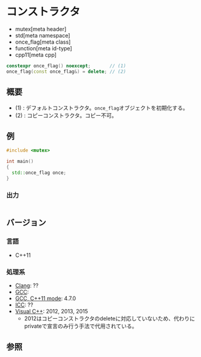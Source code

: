 # コンストラクタ
* mutex[meta header]
* std[meta namespace]
* once_flag[meta class]
* function[meta id-type]
* cpp11[meta cpp]

```cpp
constexpr once_flag() noexcept;       // (1)
once_flag(const once_flag&) = delete; // (2)
```

## 概要
- (1) : デフォルトコンストラクタ。`once_flag`オブジェクトを初期化する。
- (2) : コピーコンストラクタ。コピー不可。


## 例
```cpp example
#include <mutex>

int main()
{
  std::once_flag once;
}
```

### 出力
```
```

## バージョン
### 言語
- C++11

### 処理系
- [Clang](/implementation.md#clang): ??
- [GCC](/implementation.md#gcc): 
- [GCC, C++11 mode](/implementation.md#gcc): 4.7.0
- [ICC](/implementation.md#icc): ??
- [Visual C++](/implementation.md#visual_cpp): 2012, 2013, 2015
    - 2012はコピーコンストラクタのdeleteに対応していないため、代わりにprivateで宣言のみ行う手法で代用されている。


## 参照


